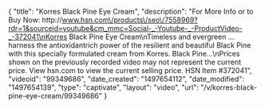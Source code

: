 {
    "title": "Korres Black Pine Eye Cream",
    "description": "For More Info or to Buy Now: http:\/\/www.hsn.com\/products\/seo\/7558969?rdr=1&sourceid=youtube&cm_mmc=Social-_-Youtube-_-ProductVideo-_-372041\nKorres Black Pine Eye Cream\nTimeless and evergreen ... harness the antioxidantrich power of the resilient and beautiful Black Pine with this specially formulated cream from Korres. Black Pine...\nPrices shown on the previously recorded video may not represent the current price.  View hsn.com to view the current selling price. HSN Item #372041",
    "videoid": "99349686",
    "date_created": "1497654112",
    "date_modified": "1497654139",
    "type": "captivate",
    "layout": "video",
    "url": "\/v\/korres-black-pine-eye-cream\/99349686"
}